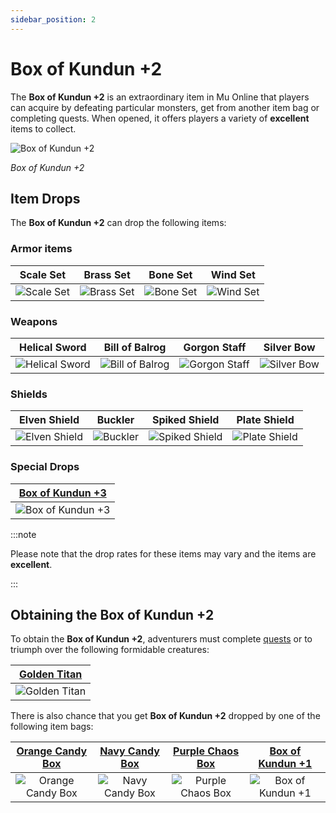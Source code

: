```yaml
---
sidebar_position: 2
---
```


# Box of Kundun +2

The **Box of Kundun +2** is an extraordinary item in Mu Online that players can acquire by defeating particular monsters, get from another item bag or completing quests. When opened, it offers players a variety of **excellent** items to collect.

![Box of Kundun +2](/img/items/item-bags/bok-2.png)

_Box of Kundun +2_

## Item Drops

The **Box of Kundun +2** can drop the following items:

### Armor items

|                  Scale Set                   |                  Brass Set                   |                  Bone Set                  |                  Wind Set                  |
| :------------------------------------------: | :------------------------------------------: | :----------------------------------------: | :----------------------------------------: |
| ![Scale Set](/img/items/armors/dk/scale.png) | ![Brass Set](/img/items/armors/dk/brass.png) | ![Bone Set](/img/items/armors/dw/bone.png) | ![Wind Set](/img/items/armors/fe/wind.png) |

### Weapons

|                     Helical Sword                     |                     Bill of Balrog                      |                    Gorgon Staff                     |                  Silver Bow                   |
| :---------------------------------------------------: | :-----------------------------------------------------: | :-------------------------------------------------: | :-------------------------------------------: |
| ![Helical Sword](/img/items/swords/helical-sword.png) | ![Bill of Balrog](/img/items/spears/bill-of-balrog.png) | ![Gorgon Staff](/img/items/staffs/gorgon-staff.png) | ![Silver Bow](/img/items/bows/silver-bow.png) |

### Shields

|                     Elven Shield                     |                  Buckler                   |                     Spiked Shield                      |                     Plate Shield                     |
| :--------------------------------------------------: | :----------------------------------------: | :----------------------------------------------------: | :--------------------------------------------------: |
| ![Elven Shield](/img/items/shields/elven-shield.png) | ![Buckler](/img/items/shields/buckler.png) | ![Spiked Shield](/img/items/shields/spiked-shield.png) | ![Plate Shield](/img/items/shields/plate-shield.png) |

### Special Drops

| [Box of Kundun +3](/items/item-bags/exc/box-of-kundun/bok-3) |
| :----------------------------------------------------------: |
|     ![Box of Kundun +3](/img/items/item-bags/bok-3.png)      |

:::note

Please note that the drop rates for these items may vary and the items are **excellent**.

:::

## Obtaining the Box of Kundun +2

To obtain the **Box of Kundun +2**, adventurers must complete [quests](/gameplay-systems/quest-system) or to triumph over the following formidable creatures:

| [Golden Titan](/special-monsters/invasions/golden-dragon) |
| :-------------------------------------------------------: |
|  ![Golden Titan](/img/monsters/special/golden/titan.jpg)  |

There is also chance that you get **Box of Kundun +2** dropped by one of the following item bags:

|   [Orange Candy Box](/items/item-bags/misc/orange-candy-box)   |   [Navy Candy Box](/items/item-bags/misc/navy-candy-box)   |   [Purple Chaos Box](/items/item-bags/misc/purple-chaos-box)   | [Box of Kundun +1](/items/item-bags/exc/box-of-kundun/bok-1) |
| :------------------------------------------------------------: | :--------------------------------------------------------: | :------------------------------------------------------------: | :----------------------------------------------------------: |
| ![Orange Candy Box](/img/items/item-bags/orange-candy-box.png) | ![Navy Candy Box](/img/items/item-bags/navy-candy-box.png) | ![Purple Chaos Box](/img/items/item-bags/purple-chaos-box.png) |     ![Box of Kundun +1](/img/items/item-bags/bok-1.png)      |
